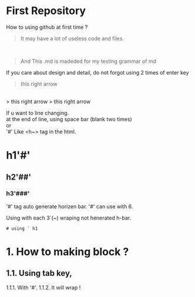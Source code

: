 # First Repository

How to using github at first time ?
> It may have a lot of useless code and files.
<br>

> And This .md is madeded for my testing grammar of md

If you care about design and detail, do not forgot using 2 times of enter key
> this right arrow 
<br>
> this right arrow  
> this right arrow

If u want to line changing.  
at the end of line, using space bar (blank two times)  
or <br>
'#' Like <h~> tag in the html.
# h1'#'
## h2'##'
### h3'###'
'#' tag auto generate horizen bar.
'#' can use with 6.

Using with each 3`(~) wraping not henerated h-bar.
```
# using ` h1
```
# 1. How to making block ?
## 1.1. Using tab key,
   1.1.1. With '#'.
   1.1.2. It will wrap !
